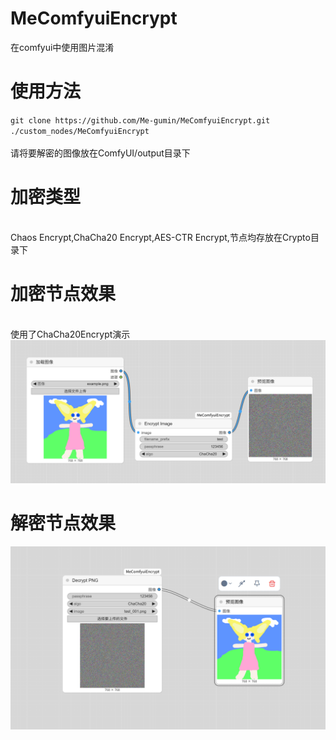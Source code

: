 # MeComfyuiEncrypt
在comfyui中使用图片混淆
# 使用方法
`git clone https://github.com/Me-gumin/MeComfyuiEncrypt.git ./custom_nodes/MeComfyuiEncrypt`  
<br>请将要解密的图像放在ComfyUI/output目录下</br>
# 加密类型
<br>Chaos Encrypt,ChaCha20 Encrypt,AES-CTR Encrypt,节点均存放在Crypto目录下</br>
# 加密节点效果
<br>使用了ChaCha20Encrypt演示</br>
![image](https://github.com/Me-gumin/MeComfyuiEncrypt/blob/main/example/1.png)
# 解密节点效果
![image](https://github.com/Me-gumin/MeComfyuiEncrypt/blob/main/example/2.png)
